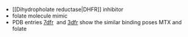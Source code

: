 * [[Dihydropholate reductase|DHFR]] inhibitor
* folate molecule mimic
* PDB entries [7dfr](http://www.rcsb.org/pdb/explore/explore.do?structureId=7dfr)  and [3dfr](http://www.rcsb.org/pdb/explore/explore.do?structureId=3dfr) show the similar binding poses MTX and folate